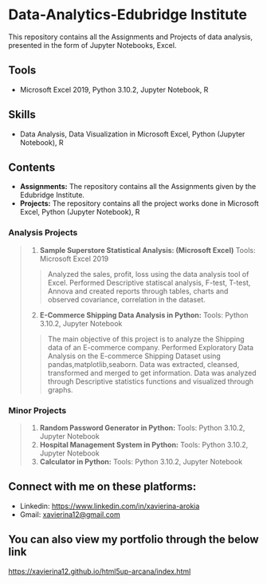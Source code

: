 # Data-Analytics-Edubridge Institute
This repository contains all the Assignments and Projects of data analysis, presented in the form of Jupyter Notebooks, Excel.

## Tools
* Microsoft Excel 2019, Python 3.10.2, Jupyter Notebook, R

## Skills
* Data Analysis, Data Visualization in Microsoft Excel, Python (Jupyter Notebook), R

## Contents
* **Assignments:** The repository contains all the Assignments given by the Edubridge Institute. 
* **Projects:** The repository contains all the project works done in Microsoft Excel, Python (Jupyter Notebook), R
### Analysis Projects
>1. **Sample Superstore Statistical Analysis: (Microsoft Excel)**  Tools: Microsoft Excel 2019 
>> Analyzed the sales, profit, loss using the data analysis tool of Excel. Performed Descriptive statiscal analysis, F-test, T-test, Annova and created reports through tables, charts and observed covariance, correlation in the dataset.
>2. **E-Commerce Shipping Data Analysis in Python:** Tools: Python 3.10.2, Jupyter Notebook
>> The main objective of this project is to analyze the Shipping data of an E-commerce company. Performed Exploratory Data Analysis on the E-commerce Shipping Dataset using pandas,matplotlib,seaborn. Data was extracted, cleansed, transformed and merged to get information. Data was analyzed through Descriptive statistics functions and visualized through graphs. 

### Minor Projects
>1. **Random Password Generator in Python:** Tools: Python 3.10.2, Jupyter Notebook
>2. **Hospital Management System in Python:** Tools: Python 3.10.2, Jupyter Notebook
>3. **Calculator in Python:** Tools: Python 3.10.2, Jupyter Notebook



## Connect with me on these platforms:
* Linkedin:  https://www.linkedin.com/in/xavierina-arokia 
* Gmail: xavierina12@gmail.com 


## You can also view my portfolio through the below link
https://xavierina12.github.io/html5up-arcana/index.html
